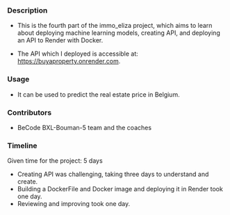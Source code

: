 ### Description
- This is the fourth part of the immo_eliza project, which aims to learn about deploying machine learning models, creating API, and deploying an API to Render with Docker.

- The API which I deployed is accessible at: https://buyaproperty.onrender.com.

### Usage
- It can be used to predict the real estate price in Belgium.

### Contributors
- BeCode BXL-Bouman-5 team and the coaches

### Timeline
Given time for the project: 5 days

- Creating API was challenging, taking three days to understand and create.
- Building a DockerFile and Docker image and deploying it in Render took one day.
- Reviewing and improving took one day.
